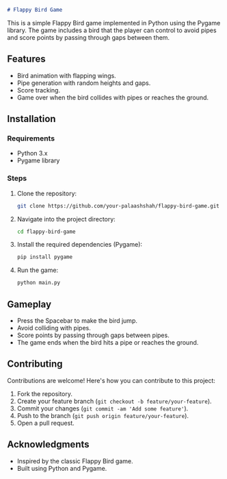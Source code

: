 ```markdown
# Flappy Bird Game
```


This is a simple Flappy Bird game implemented in Python using the Pygame library. The game includes a bird that the player can control to avoid pipes and score points by passing through gaps between them.

## Features

- Bird animation with flapping wings.
- Pipe generation with random heights and gaps.
- Score tracking.
- Game over when the bird collides with pipes or reaches the ground.

## Installation

### Requirements

- Python 3.x
- Pygame library

### Steps

1. Clone the repository:

   ```bash
   git clone https://github.com/your-palaashshah/flappy-bird-game.git
   ```

2. Navigate into the project directory:

   ```bash
   cd flappy-bird-game
   ```

3. Install the required dependencies (Pygame):

   ```bash
   pip install pygame
   ```

4. Run the game:

   ```bash
   python main.py
   ```

## Gameplay

- Press the Spacebar to make the bird jump.
- Avoid colliding with pipes.
- Score points by passing through gaps between pipes.
- The game ends when the bird hits a pipe or reaches the ground.


## Contributing

Contributions are welcome! Here's how you can contribute to this project:

1. Fork the repository.
2. Create your feature branch (`git checkout -b feature/your-feature`).
3. Commit your changes (`git commit -am 'Add some feature'`).
4. Push to the branch (`git push origin feature/your-feature`).
5. Open a pull request.

## Acknowledgments

- Inspired by the classic Flappy Bird game.
- Built using Python and Pygame.
